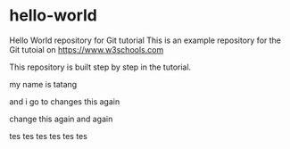 # hello-world
Hello World repository for Git tutorial
This is an example repository for the Git tutoial on https://www.w3schools.com

This repository is built step by step in the tutorial.

my name is tatang

and i go to changes this again

change this again and again

tes tes tes tes tes tes
